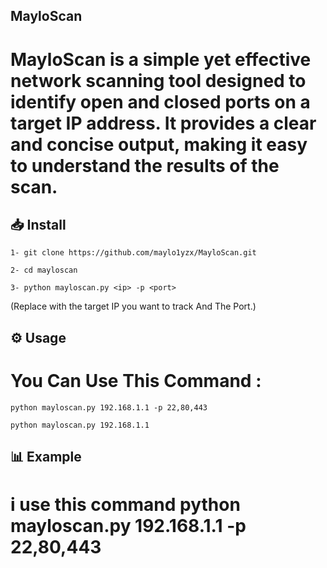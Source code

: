 ## MayloScan

# MayloScan is a simple yet effective network scanning tool designed to identify open and closed ports on a target IP address. It provides a clear and concise output, making it easy to understand the results of the scan.

## 📥 Install

 `1- git clone https://github.com/maylo1yzx/MayloScan.git`

 `2- cd mayloscan`

`3- python mayloscan.py <ip> -p <port>`

(Replace with the target IP  you want to track And The Port.)

## ⚙️ Usage

# You Can Use This Command :

 `python mayloscan.py 192.168.1.1 -p 22,80,443`

 `python mayloscan.py 192.168.1.1`



## 📊 Example
# i use this command python mayloscan.py 192.168.1.1 -p 22,80,443
